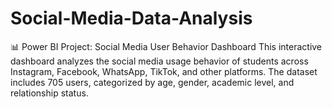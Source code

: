 # Social-Media-Data-Analysis
📊 Power BI Project: Social Media User Behavior Dashboard This interactive dashboard analyzes the social media usage behavior of students across Instagram, Facebook, WhatsApp, TikTok, and other platforms. The dataset includes 705 users, categorized by age, gender, academic level, and relationship status.
